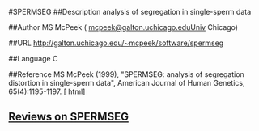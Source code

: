 #SPERMSEG
##Description
analysis of segregation in single-sperm data

##Author
MS McPeek ( mcpeek@galton.uchicago.eduUniv Chicago)

##URL
http://galton.uchicago.edu/~mcpeek/software/spermseg

##Language
C

##Reference
MS McPeek (1999), "SPERMSEG: analysis of segregation distortion in single-sperm data", American Journal of Human Genetics, 65(4):1195-1197\. [ html]


## [Reviews on SPERMSEG](https://github.com/gaow/genetic-analysis-software/issues/552)
